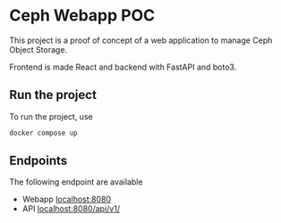 # Ceph Webapp POC

This project is a proof of concept of a web application to manage Ceph Object
Storage.

Frontend is made React and backend with FastAPI and boto3.

## Run the project

To run the project, use

```bash
docker compose up
```

## Endpoints

The following endpoint are available

- Webapp [localhost:8080](localhost:8080)
- API [localhost:8080/api/v1/](localhost:8080/api/v1/)
